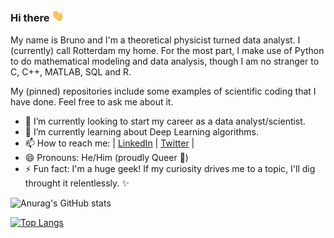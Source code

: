 ### Hi there <img src="https://github.com/kouniam/kouniam/blob/main/wave_emoji.gif" width="20px">

My name is Bruno and I'm a theoretical physicist turned data analyst. I (currently) call Rotterdam my home. 
For the most part, I make use of Python to do mathematical modeling and data analysis, though I am no stranger to C, C++, MATLAB, SQL and R. 

My (pinned) repositories include some examples of scientific coding that I have done. Feel free to ask me about it.

- 🔭 I’m currently looking to start my career as a data analyst/scientist.
- 🌱 I’m currently learning about Deep Learning algorithms.
- 📫 How to reach me: | [LinkedIn](https://www.linkedin.com/in/kouniam/) | [Twitter](https://twitter.com/kyunull) |
- 😄 Pronouns: He/Him (proudly Queer :rainbow:)
- ⚡ Fun fact: I'm a huge geek! If my curiosity drives me to a topic, I'll dig throught it relentlessly. ✨

![Anurag's GitHub stats](https://github-readme-stats.vercel.app/api?username=kouniam&show_icons=true&theme=tokyonight)

[![Top Langs](https://github-readme-stats.vercel.app/api/top-langs/?username=kouniam&layout=compact&theme=tokyonight)](https://github.com/anuraghazra/github-readme-stats)
